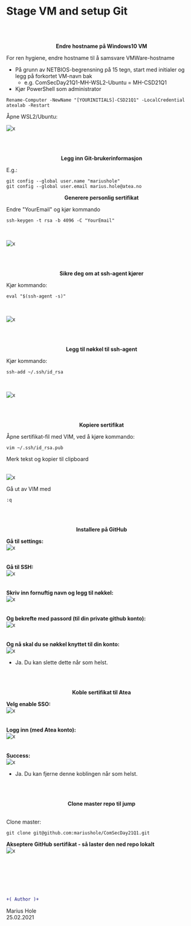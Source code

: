 # Stage VM and setup Git

<br>
<br>
<p align="center">
<b> Endre hostname på Windows10 VM </b>  
</p>  
    
For ren hygiene, endre hostname til å samsvare VMWare-hostname
- På grunn av NETBIOS-begrensning på 15 tegn, start med initialer og legg på forkortet VM-navn bak
  -  e.g. ComSecDay21Q1-MH-WSL2-Ubuntu = MH-CSD21Q1
- Kjør PowerShell som administrator
```
Rename-Computer -NewName "[YOURINITIALS]-CSD21Q1" -LocalCredential atealab -Restart
```


Åpne WSL2/Ubuntu:

![x](/04-Marius/00-files/wsl2-ubuntu2004.png "x")  

  
<br>
<br>  

<p align="center">
<b> Legg inn Git-brukerinformasjon </b>  
</p>

E.g.:  

    git config --global user.name "mariushole"  
    git config --global user.email marius.hole@atea.no  


<p align="center">
<b> Generere personlig sertifikat </b>  
</p>  
  
Endre "YourEmail" og kjør kommando  
```
ssh-keygen -t rsa -b 4096 -C "YourEmail"
```
  
<br>  
  
![x](/04-Marius/00-files/ssh-generate.png "x")  
  
<br>
<br>

<p align="center">
<b> Sikre deg om at ssh-agent kjører </b>    
</p>  
  
Kjør kommando:  
```
eval "$(ssh-agent -s)"
```
  
<br>
  
![x](/04-Marius/00-files/ssh-run-agent.png "x")  
  
<br>
<br>

<p align="center">
<b> Legg til nøkkel til ssh-agent </b>  
</p>
  
Kjør kommando:  
```
ssh-add ~/.ssh/id_rsa
```
  
<br>
  
![x](/04-Marius/00-files/ssh-bind-key.png "x")  
  
<br>  
<br>

<p align="center">  
<b> Kopiere sertifikat </b>  
</p>
  
Åpne sertifikat-fil med VIM, ved å kjøre kommando:  
```
vim ~/.ssh/id_rsa.pub 
```  
Merk tekst og kopier til clipboard    
<br>
  
![x](/04-Marius/00-files/ssh-copy-key.png "x")  
  
Gå ut av VIM med  

    :q
  
<br>
<br>

<p align="center">
<b> Installere på GitHub </b>  
</p>
  
<b>Gå til settings:</b>  
![x](/04-Marius/00-files/github-Settings.png "x")  
<br>
<br>
<b>Gå til SSH:</b>  
![x](/04-Marius/00-files/github-ssh.png "x")  
<br>
<br>
<b>Skriv inn fornuftig navn og legg til nøkkel:</b>  
![x](/04-Marius/00-files/github-add-key.png "x")  
<br>
<br>
<b>Og bekrefte med passord (til din private github konto):</b>  
![x](/04-Marius/00-files/github-confirm-key.png "x")  
<br>
<br>
<b>Og nå skal du se nøkkel knyttet til din konto:</b>  
![x](/04-Marius/00-files/github-key-voila.png "x")  

* Ja. Du kan slette dette når som helst.  

<br>
<br>
<p align="center">
<b> Koble sertifikat til Atea </b>
</p>

<b>Velg enable SSO:</b>  
![x](/04-Marius/00-files/github-enable-sso.png "x")  
<br>
<br>
<b>Logg inn (med Atea konto):</b>  
![x](/04-Marius/00-files/github-enable-sso-sign-in.png "x")  
<br>
<br>
<b>Success:</b>  
![x](/04-Marius/00-files/github-enable-sso-success.png "x")  

* Ja. Du kan fjerne denne koblingen når som helst.

<br>
<br>
<p align="center">
<b> Clone master repo til jump </b>
</p>
  
<br>
Clone master:  

```  
git clone git@github.com:mariushole/ComSecDay21Q1.git  
```  

<b>Akseptere GitHub sertifikat - så laster den ned repo lokalt</b>  
![x](/04-Marius/00-files/clone-git-repo.png "x")  
<br>
  
<br><br><br><br>

```diff
+( Author )+
```
Marius Hole  
25.02.2021